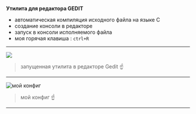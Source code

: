 **Утилита для редактора GEDIT**

 - автоматическая компиляция исходного файла на языке С
 - создание консоли в редакторе
 - запуск в консоли исполняемого файла
- моя горячая клавиша : `ctrl+R`
____

![](https://habrastorage.org/webt/kn/3z/3q/kn3z3qwkfoyv5g0gullkxuufow8.png)

> запущенная утилита в редакторе Gedit :point_up:

_____


![мой конфиг](https://habrastorage.org/webt/uf/zz/da/ufzzdajrubahsq6icdkia0yf6oo.png)

> мой конфиг :point_up:
___
